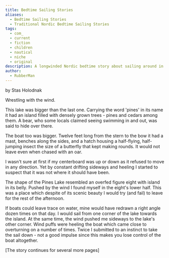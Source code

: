 ```yaml
---
title: Bedtime Sailing Stories
aliases:
  - Bedtime Sailing Stories
  - Traditional Nordic Bedtime Sailing Stories
tags:
  - com_
  - current
  - fiction
  - children
  - nautical
  - niche
  - original
description: A longwinded Nordic bedtime story about sailing around in circles.
author:
  - RubberMan
---
```

by Stas Holodnak  

Wrestling with the wind.  
  
This lake was bigger than the last one. Carrying the word 'pines' in its name it had an island filled with densely grown trees - pines and cedars among them. A bear, who some locals claimed seeing swimming in and out, was said to hide over there.  
  
The boat too was bigger. Twelve feet long from the stern to the bow it had a mast, benches along the sides, and a hatch housing a half-flying, half-jumping insect the size of a butterfly that kept making rounds. It would not leave even when chased with an oar.  
  
I wasn't sure at first if my centerboard was up or down as it refused to move in any direction. Yet by constant drifting sideways and heeling I started to suspect that it was not where it should have been.  
  
The shape of the Pines Lake resembled an overfed figure eight with island in its belly. Pushed by the wind I found myself in the eight's lower half. This was a place which despite of its scenic beauty I would try (and fail) to leave for the rest of the afternoon.  
  
If boats could leave trace on water, mine would have redrawn a right angle dozen times on that day. I would sail from one corner of the lake towards the island. At the same time, the wind pushed me sideways to the lake's other corner. Wind puffs were heeling the boat which came close to overturning on a number of times. Twice I submitted to an instinct to take the sail down - not a good impulse since this makes you lose control of the boat altogether.  
  
\[The story continues for several more pages\]